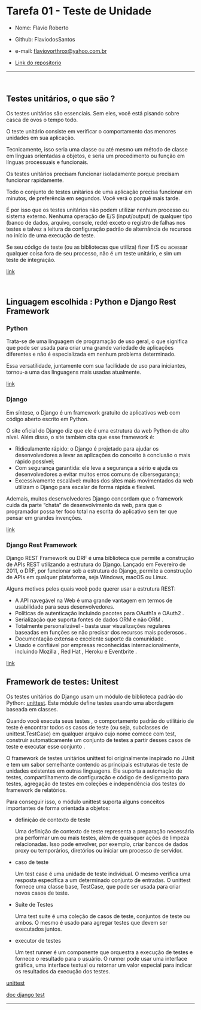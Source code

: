 # Tarefa 01 - Teste de Unidade

- Nome: Flavio Roberto
- Github: FlaviodosSantos
- e-mail: flaviovorthrox@yahoo.com.br

- [Link do repositorio](https://github.com/FlaviodosSantos/bsi-tasks/tree/task/issue%2392/softwaretesting/20232/tarefas/FlaviodosSantos)

---

<br>

## Testes unitários, o que são ?

Os testes unitários são essenciais. Sem eles, você está pisando sobre casca de ovos o tempo todo.

O teste unitário consiste em verificar o comportamento das menores unidades em sua aplicação.

Tecnicamente, isso seria uma classe ou até mesmo um método de classe em línguas orientadas a objetos, e seria um procedimento ou função em línguas processuais e funcionais.

Os testes unitários precisam funcionar isoladamente porque precisam funcionar rapidamente.

Todo o conjunto de testes unitários de uma aplicação precisa funcionar em minutos, de preferência em segundos. Você verá o porquê mais tarde.

É por isso que os testes unitários não podem utilizar nenhum processo ou sistema externo. Nenhuma operação de E/S (input/output) de qualquer tipo (banco de dados, arquivo, console, rede) exceto o registro de falhas nos testes e talvez a leitura da configuração padrão de alternância de recursos no início de uma execução de teste.

Se seu código de teste (ou as bibliotecas que utiliza) fizer E/S ou acessar qualquer coisa fora de seu processo, não é um teste unitário, e sim um teste de integração.

[link](https://www.digite.com/pt-br/agile/testes-unitarios/#:~:text=O%20que%20%C3%A9%20Teste%20de%20Unit%C3%A1rio%3F,em%20l%C3%ADnguas%20processuais%20e%20funcionais.)

<br>

## Linguagem escolhida : Python e Django Rest Framework

### Python

Trata-se de uma linguagem de programação de uso geral, o que significa que pode ser usada para criar uma grande variedade de aplicações diferentes e não é especializada em nenhum problema determinado.

Essa versatilidade, juntamente com sua facilidade de uso para iniciantes, tornou-a uma das linguagens mais usadas atualmente.

[link](https://www.python.org/)

### Django

Em síntese, o Django é um framework gratuito de aplicativos web com código aberto escrito em Python. 

O site oficial do Django diz que ele é uma estrutura da web Python de alto nível. Além disso, o site também cita que esse framework é:

- Ridiculamente rápido: o Django é projetado para ajudar os desenvolvedores a levar as aplicações do conceito à conclusão o mais rápido possível;
- Com segurança garantida: ele leva a segurança a sério e ajuda os desenvolvedores a evitar muitos erros comuns de cibersegurança;
- Excessivamente escalável: muitos dos sites mais movimentados da web utilizam o Django para escalar de forma rápida e flexível.

Ademais, muitos desenvolvedores Django concordam que o framework cuida da parte “chata” de desenvolvimento da web, para que o programador possa ter foco total na escrita do aplicativo sem ter que pensar em grandes invenções.

[link](https://www.djangoproject.com/)

### Django Rest Framework

Django REST Framework ou DRF é uma biblioteca que permite a construção de APIs REST utilizando a estrutura do Django. Lançado em Fevereiro de 2011, o DRF, por funcionar sob a estrutura do Django, permite a construção de APIs em qualquer plataforma, seja Windows, macOS ou Linux.

Alguns motivos pelos quais você pode querer usar a estrutura REST:

- A API navegável na Web é uma grande vantagem em termos de usabilidade para seus desenvolvedores.
- Políticas de autenticação incluindo pacotes para OAuth1a e OAuth2 .
- Serialização que suporta fontes de dados ORM e não ORM .
- Totalmente personalizável - basta usar visualizações regulares baseadas em funções se não precisar dos recursos mais poderosos .
- Documentação extensa e excelente suporte da comunidade .
- Usado e confiável por empresas reconhecidas internacionalmente, incluindo Mozilla , Red Hat , Heroku e Eventbrite .

[link](https://www.django-rest-framework.org/)


## Framework de testes: Unitest

Os testes unitários do Django usam um módulo de biblioteca padrão do Python: [unittest](https://docs.python.org/pt-br/3/library/unittest.html). Este módulo define testes usando uma abordagem baseada em classes.

Quando você executa seus testes , o comportamento padrão do utilitário de teste é encontrar todos os casos de teste (ou seja, subclasses de unittest.TestCase) em qualquer arquivo cujo nome comece com test, construir automaticamente um conjunto de testes a partir desses casos de teste e executar esse conjunto .

O framework de testes unitários unittest foi originalmente inspirado no JUnit e tem um sabor semelhante contendo as principais estruturas de teste de unidades existentes em outras linguagens. Ele suporta a automação de testes, compartilhamento de configuração e código de desligamento para testes, agregação de testes em coleções e independência dos testes do framework de relatórios.

Para conseguir isso, o módulo unittest suporta alguns conceitos importantes de forma orientada a objetos:

- definição de contexto de teste

    Uma definição de contexto de teste representa a preparação necessária pra performar um ou mais testes, além de quaisquer ações de limpeza relacionadas. Isso pode envolver, por exemplo, criar bancos de dados proxy ou temporários, diretórios ou iniciar um processo de servidor.

- caso de teste

    Um test case é uma unidade de teste individual. O mesmo verifica uma resposta específica a um determinado conjunto de entradas. O unittest fornece uma classe base, TestCase, que pode ser usada para criar novos casos de teste.

- Suíte de Testes

    Uma test suite é uma coleção de casos de teste, conjuntos de teste ou ambos. O mesmo é usado para agregar testes que devem ser executados juntos.

- executor de testes

    Um test runner é um componente que orquestra a execução de testes e fornece o resultado para o usuário. O runner pode usar uma interface gráfica, uma interface textual ou retornar um valor especial para indicar os resultados da execução dos testes.


[unittest](https://docs.python.org/pt-br/3/library/unittest.html)

[doc django test](https://docs.djangoproject.com/en/4.2/topics/testing/overview/)

---
